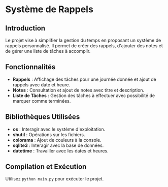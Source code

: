 # Système de Rappels 

## Introduction

Le projet vise à simplifier la gestion du temps en proposant un système de rappels personnalisé. Il permet de créer des rappels, d'ajouter des notes et de gérer une liste de tâches à accomplir.

## Fonctionnalités

- **Rappels** : Affichage des tâches pour une journée donnée et ajout de rappels avec date et heure.
- **Notes** : Consultation et ajout de notes avec titre et description.
- **Liste de Tâches** : Gestion des tâches à effectuer avec possibilité de marquer comme terminées.

## Bibliothèques Utilisées

- **os** : Interagir avec le système d'exploitation.
- **shutil** : Opérations sur les fichiers.
- **colorama** : Ajout de couleurs à la console.
- **sqlite3** : Interagir avec la base de données.
- **datetime** : Travailler avec les dates et heures.

## Compilation et Exécution

Utilisez `python main.py` pour exécuter le projet.
